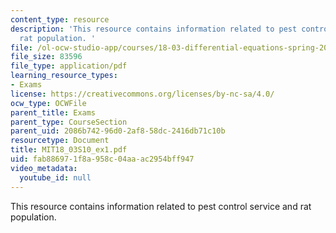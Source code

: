 ```yaml
---
content_type: resource
description: 'This resource contains information related to pest control service and
  rat population. '
file: /ol-ocw-studio-app/courses/18-03-differential-equations-spring-2010/fab886971f8a958c04aaac2954bff947_MIT18_03S10_ex1.pdf
file_size: 83596
file_type: application/pdf
learning_resource_types:
- Exams
license: https://creativecommons.org/licenses/by-nc-sa/4.0/
ocw_type: OCWFile
parent_title: Exams
parent_type: CourseSection
parent_uid: 2086b742-96d0-2af8-58dc-2416db71c10b
resourcetype: Document
title: MIT18_03S10_ex1.pdf
uid: fab88697-1f8a-958c-04aa-ac2954bff947
video_metadata:
  youtube_id: null
---
```

This resource contains information related to pest control service and rat population. 